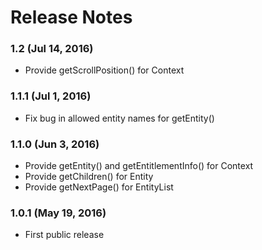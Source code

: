<!--
#
# Licensed to the Apache Software Foundation (ASF) under one
# or more contributor license agreements.  See the NOTICE file
# distributed with this work for additional information
# regarding copyright ownership.  The ASF licenses this file
# to you under the Apache License, Version 2.0 (the
# "License"); you may not use this file except in compliance
# with the License.  You may obtain a copy of the License at
# 
# http://www.apache.org/licenses/LICENSE-2.0
# 
# Unless required by applicable law or agreed to in writing,
# software distributed under the License is distributed on an
# "AS IS" BASIS, WITHOUT WARRANTIES OR CONDITIONS OF ANY
#  KIND, either express or implied.  See the License for the
# specific language governing permissions and limitations
# under the License.
#
-->
# Release Notes

### 1.2 (Jul 14, 2016)
* Provide getScrollPosition() for Context

### 1.1.1 (Jul 1, 2016)
* Fix bug in allowed entity names for getEntity()

### 1.1.0 (Jun 3, 2016)
* Provide getEntity() and getEntitlementInfo() for Context
* Provide getChildren() for Entity
* Provide getNextPage() for EntityList

### 1.0.1 (May 19, 2016)
* First public release
